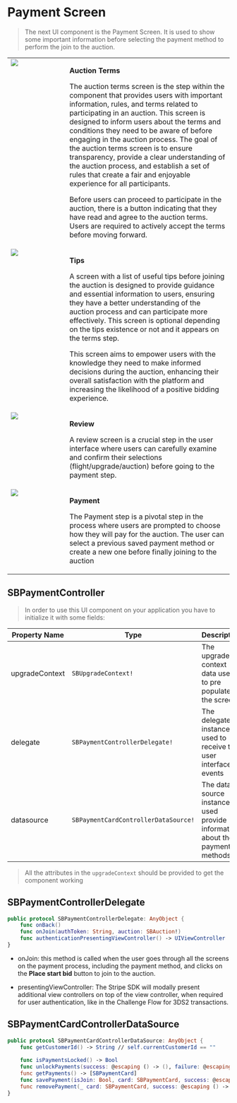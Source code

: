 # Payment Screen

> The next UI component is the Payment Screen. It is used to show some important information before selecting the payment method to perform the join to the auction.

<table width="100%" style="border-collapse: collapse; border: none;">
    <tr valign="top">
        <td width="25%">
            <img src="ui/images/payment-1.jpg"/>
        </td>
        <td width="70%">
            <p><b>Auction Terms</b></p>
            <p>The auction terms screen is the step within the component that provides users with important information, rules, and terms related to participating in an auction. This screen is designed to inform users about the terms and conditions they need to be aware of before engaging in the auction process. The goal of the auction terms screen is to ensure transparency, provide a clear understanding of the auction process, and establish a set of rules that create a fair and enjoyable experience for all participants.</p>
            <p>Before users can proceed to participate in the auction, there is a button indicating that they have read and agree to the auction terms. Users are required to actively accept the terms before moving forward.</p>
        </td>
    </tr>
    <tr valign="top">
        <td width="25%">
            <img src="ui/images/payment-2.jpg"/>
        </td>
        <td width="70%">
            <p><b>Tips</b></p>
            <p>A screen with a list of useful tips before joining the auction is designed to provide guidance and essential information to users, ensuring they have a better understanding of the auction process and can participate more effectively. This screen is optional depending on the tips existence or not and it appears on the terms step.</p>
            <p>This screen aims to empower users with the knowledge they need to make informed decisions during the auction, enhancing their overall satisfaction with the platform and increasing the likelihood of a positive bidding experience.</p>
        </td>
    </tr>
    <tr valign="top">
        <td width="25%">
            <img src="ui/images/payment-3.jpg"/>
        </td>
        <td width="70%">
            <p><b>Review</b></p>
            <p>A review screen is a crucial step in the user interface where users can carefully examine and confirm their selections (flight/upgrade/auction) before going to the payment step.</p>
        </td>
    </tr>
    <tr valign="top">
        <td width="25%">
            <img src="ui/images/payment-4.jpg"/>
        </td>
        <td width="70%">
            <p><b>Payment</b></p>
            <p>The Payment step is a pivotal step in the process where users are prompted to choose how they will pay for the auction. The user can select a previous saved payment method or create a new one before finally joining to the auction</p>
        </td>
    </tr>
</table>


## SBPaymentController

> In order to use this UI component on your application you have to initialize it with some fields:

| **Property Name** | **Type**                             | **Description**                                                             |
|-------------------|--------------------------------------|-----------------------------------------------------------------------------|
| upgradeContext    | `SBUpgradeContext!`                  | The upgrade context data used to pre populate the screen                    |
| delegate          | `SBPaymentControllerDelegate!`       | The delegate instance used to receive the user interface events             |
| datasource        | `SBPaymentCardControllerDataSource!` | The data source instance used provide information about the payment methods |

> All the attributes in the ```upgradeContext``` should be provided to get the component working

## SBPaymentControllerDelegate

```swift
public protocol SBPaymentControllerDelegate: AnyObject {
    func onBack()
    func onJoin(authToken: String, auction: SBAuction!)
    func authenticationPresentingViewController() -> UIViewController
}
```

* onJoin: this method is called when the user goes through all the screens on the payment process, including the payment method, and clicks on the **Place start bid** button to join to the auction.

* presentingViewController: The Stripe SDK will modally present additional view controllers on top of the view controller, when required for user authentication, like in the Challenge Flow for 3DS2 transactions.

## SBPaymentCardControllerDataSource

```swift
public protocol SBPaymentCardControllerDataSource: AnyObject {
    func getCustomerId() -> String // self.currentCustomerId == ""
    
    func isPaymentsLocked() -> Bool
    func unlockPayments(success: @escaping () -> (), failure: @escaping (_ error: String) -> (), cancel: (() -> ())!, exceededAttempts: (() -> ())!)
    func getPayments() -> [SBPaymentCard]
    func savePayment(isJoin: Bool, card: SBPaymentCard, success: @escaping () -> (), failure: @escaping (_ error: String) -> (), cancel: (() -> ())!, exceededAttempts: (() -> ())!)
    func removePayment(_ card: SBPaymentCard, success: @escaping () -> (), failure: @escaping (_ error: String) -> ())
}
```